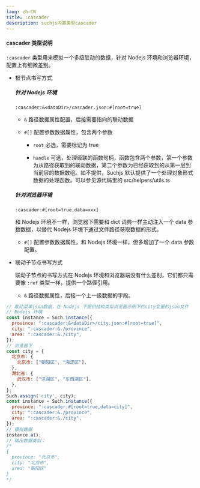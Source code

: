 ```yaml
---
lang: zh-CN
title: :cascader
description: suchjs内置类型cascader
---
```


#### cascader 类型说明 <Badge text=">= 1.0.0" /> 

`:cascader` 类型用来模拟一个多级联动的数据，针对 Nodejs 环境和浏览器环境，配置上有细微差别。

- 根节点书写方式

  ##### 针对 Nodejs 环境

  `:cascader:&<dataDir>/cascader.json:#[root=true]`

  - `&` 路径数据属性配置，后接需要指向的联动数据

  - `#[]` 配置参数数据属性，包含两个参数

    - `root` 必选，需要标记为 true

    - `handle` 可选，处理级联的函数句柄，函数包含两个参数，第一个参数为从路径获取到的联动数据，第二个参数为已经获取到的从第一层到当前层的数据数组。如不提供，Suchjs 默认提供了一个处理对象形式数据的处理函数。可以参见源代码里的 src/helpers/utils.ts

  ##### 针对浏览器环境

  `:cascader:#[root=true,data=xxx]`

  和 Nodejs 环境不一样，浏览器下需要和 dict 词典一样主动注入一个 data 参数数据，以替代 Nodejs 环境下通过文件路径获取数据的形式。

  - `#[]` 配置参数数据属性，和 Nodejs 环境一样，但多增加了一个 data 参数配置。

- 联动子节点书写方式

  联动子节点的书写方式在 Nodejs 环境和浏览器端没有什么差别，它们都只需要像 `:ref` 类型一样，提供一个路径引用。

  - `&` 路径数据属性，后接一个上一级数据的字段。

```javascript
// 联动菜单json数据，在 Nodejs 下提供结构类似浏览器示例下的city变量的json文件
// Nodejs 环境
const instance = Such.instance({
  province: ":cascader:&<dataDir>/city.json:#[root=true]",
  city: ":cascader:&./province",
  area: ":cascader:&./city",
});
// 浏览器下
const city = {
  北京市: {
    北京市: ["朝阳区", "海淀区"],
  },
  湖北省: {
    武汉市: ["洪湖区", "东西湖区"],
  },
};
Such.assign('city', city);
const instance = Such.instance({
  province: ":cascader:#[root=true,data=city]",
  city: ":cascader:&./province",
  area: ":cascader:&./city",
});
// 模拟数据
instance.a();
// 输出数据类似：
/*
{
  province: "北京市", 
  city: "北京市", 
  area: "朝阳区"
}
*/
```
